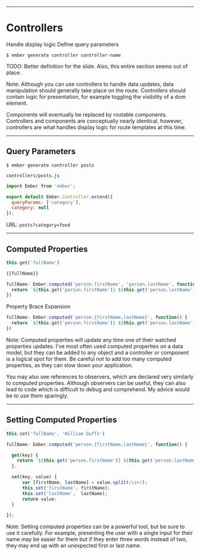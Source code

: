 
---

# Controllers

Handle display logic    <!-- .element: class="fragment" -->
Define query parameters <!-- .element: class="fragment" -->

```
$ ember generate controller controller-name
```

TODO: Better definition for the slide. Also, this entire section seems out
of place.

Note: Although you can use controllers to handle data updates, data manipulation
should generally take place on the route. Controllers should contain logic for
presentation, for example toggling the visibility of a dom element.

Components will eventually be replaced by routable components. Controllers
and components are conceptually nearly identical, however, controllers are what
handles display logic for route templates at this time.

----

## Query Parameters

```
$ ember generate controller posts
```

`controllers/posts.js`

```javascript
import Ember from 'ember';

export default Ember.Controller.extend({
  queryParams: ['category'],
  category: null
});
```

URL: `posts?category=food`

----

## Computed Properties

```javascript
this.get('fullName')
```

```handlebars
{{fullName}}
```

```javascript
fullName: Ember.computed('person.firstName', 'person.lastName', function() {
  return `${this.get('person.firstName')} ${this.get('person.lastName')}`;
})
```

Property Brace Expansion
<!-- .element: data-fragment-index="1" class="fragment" -->
```javascript
fullName: Ember.computed('person.{firstName,lastName}', function() {
  return `${this.get('person.firstName')} ${this.get('person.lastName')}`;
})
```
<!-- .element: data-fragment-index="1" class="fragment" -->

Note: Computed properties will update any time one of their watched properties
updates. I've most often used computed properties on a data model, but they can
be added to any object and a controller or component is a logical spot for them.
Be careful not to add too many computed properties, as they can slow down your
application.

You may also see references to observers, which are declared very similarly to
computed properties. Although observers can be useful, they can also lead to
code which is difficult to debug and comprehend. My advice would be to use them
sparingly.

----

## Setting Computed Properties

```javascript
this.set('fullName', 'William Duffo')
```

```javascript
fullName: Ember.computed('person.{firstName,lastName}', function() {

  get(key) {
    return `${this.get('person.firstName')} ${this.get('person.lastName')}`;
  },

  set(key, value) {
      var [firstName, lastName] = value.split(/\s+/);
      this.set('firstName', firstName);
      this.set('lastName',  lastName);
      return value;
  }

});
```

Note: Setting computed properties can be a powerful tool, but be sure to use it
carefully. For example, presenting the user with a single input for their name
may be easier for them but if they enter three words instead of two, they may
end up with an unexpected first or last name.
